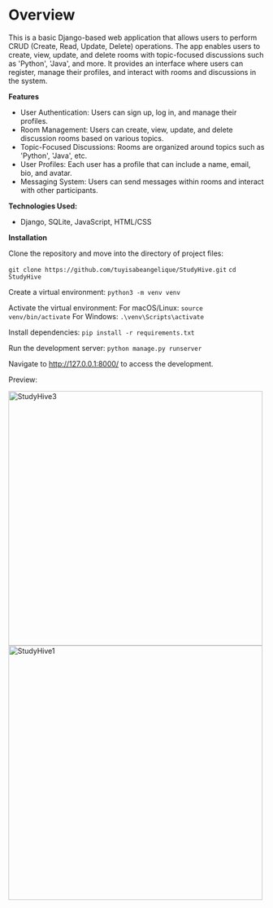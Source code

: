 <h1>Overview</h1>

This is a basic Django-based web application that allows users to perform CRUD (Create, Read, Update, Delete) operations. The app enables users to create, view, update, and delete rooms with topic-focused discussions such as 'Python', 'Java', and more. It provides an interface where users can register, manage their profiles, and interact with rooms and discussions in the system.

**Features**

- User Authentication: Users can sign up, log in, and manage their profiles.
- Room Management: Users can create, view, update, and delete discussion rooms based on various topics.
- Topic-Focused Discussions: Rooms are organized around topics such as 'Python', 'Java', etc.
- User Profiles: Each user has a profile that can include a name, email, bio, and avatar.
- Messaging System: Users can send messages within rooms and interact with other participants.

**Technologies Used:**

- Django, SQLite, JavaScript, HTML/CSS

**Installation**

Clone the repository and move into the directory of project files:

`git clone https://github.com/tuyisabeangelique/StudyHive.git`
`cd StudyHive`

Create a virtual environment:
`python3 -m venv venv`

Activate the virtual environment:
For macOS/Linux:
`source venv/bin/activate`
For Windows:
`.\venv\Scripts\activate`

Install dependencies:
`pip install -r requirements.txt`

Run the development server:
`python manage.py runserver`

Navigate to http://127.0.0.1:8000/ to access the development.

Preview: 

<img width="500" alt="StudyHive3" src="https://github.com/user-attachments/assets/8ad49b9f-c8fd-4efd-8025-1c8b8b156b17" />

<img width="500" alt="StudyHive1" src="https://github.com/user-attachments/assets/745429ab-40d9-4d07-8ebb-1b8a1060ed22" />


